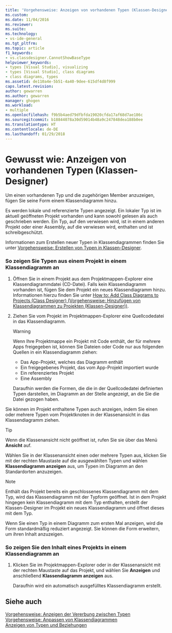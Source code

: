 ```yaml
---
title: 'Vorgehensweise: Anzeigen von vorhandenen Typen (Klassen-Designer) | Microsoft-Dokumentation'
ms.custom: 
ms.date: 11/04/2016
ms.reviewer: 
ms.suite: 
ms.technology:
- vs-ide-general
ms.tgt_pltfrm: 
ms.topic: article
f1_keywords:
- vs.classdesigner.CannotShowBaseType
helpviewer_keywords:
- types [Visual Studio], visualizing
- types [Visual Studio], class diagrams
- class diagrams, types
ms.assetid: de110a4e-5b51-4a40-9dee-615df4d8f999
caps.latest.revision: 
author: gewarren
ms.author: gewarren
manager: ghogen
ms.workload:
- multiple
ms.openlocfilehash: f9b5b4aed79dfbfda19020cfda17af68d7ae186c
ms.sourcegitcommit: b18844078a30d59014b48a9c247848dea188b0ee
ms.translationtype: HT
ms.contentlocale: de-DE
ms.lasthandoff: 01/29/2018
---
```

# <a name="how-to-view-existing-types-class-designer"></a>Gewusst wie: Anzeigen von vorhandenen Typen (Klassen-Designer)
Um einen vorhandenen Typ und die zugehörigen Member anzuzeigen, fügen Sie seine Form einem Klassendiagramm hinzu.  
  
Es werden lokale und referenzierte Typen angezeigt. Ein lokaler Typ ist im aktuell geöffneten Projekt vorhanden und kann sowohl gelesen als auch geschrieben werden. Ein Typ, auf den verwiesen wird, ist in einem anderen Projekt oder einer Assembly, auf die verwiesen wird, enthalten und ist schreibgeschützt.  
  
Informationen zum Erstellen neuer Typen in Klassendiagrammen finden Sie unter [Vorgehensweise: Erstellen von Typen in Klassen-Designer](how-to-create-types.md).  
  
### <a name="to-see-types-in-a-project-on-a-class-diagram"></a>So zeigen Sie Typen aus einem Projekt in einem Klassendiagramm an  
  
1.  Öffnen Sie in einem Projekt aus dem Projektmappen-Explorer eine Klassendiagrammdatei (CD-Datei). Falls kein Klassendiagramm vorhanden ist, fügen Sie dem Projekt ein neues Klassendiagramm hinzu. Informationen hierzu finden Sie unter [How to: Add Class Diagrams to Projects (Class Designer) (Vorgehensweise: Hinzufügen von Klassendiagrammen zu Projekten (Klassen-Designer))](how-to-add-class-diagrams-to-projects.md).  
  
2.  Ziehen Sie vom Projekt im Projektmappen-Explorer eine Quellcodedatei in das Klassendiagramm.  
  
    > [!WARNING]
    >  Wenn Ihre Projektmappe ein Projekt mit Code enthält, der für mehrere Apps freigegeben ist, können Sie Dateien oder Code nur aus folgenden Quellen in ein Klassendiagramm ziehen:  
    >   
    >  -   Das App-Projekt, welches das Diagramm enthält  
    > -   Ein freigegebenes Projekt, das vom App-Projekt importiert wurde  
    > -   Ein referenziertes Projekt  
    > -   Eine Assembly  
  
    Daraufhin werden die Formen, die die in der Quellcodedatei definierten Typen darstellen, im Diagramm an der Stelle angezeigt, an die Sie die Datei gezogen haben.  
  
Sie können im Projekt enthaltene Typen auch anzeigen, indem Sie einen oder mehrere Typen vom Projektknoten in der Klassenansicht in das Klassendiagramm ziehen.  
  
> [!TIP]
> Wenn die Klassenansicht nicht geöffnet ist, rufen Sie sie über das Menü **Ansicht** auf.
  
Wählen Sie in der Klassenansicht einen oder mehrere Typen aus, klicken Sie mit der rechten Maustaste auf die ausgewählten Typen und wählen **Klassendiagramm anzeigen** aus, um Typen im Diagramm an den Standardorten anzuzeigen.  
  
> [!NOTE]
>  Enthält das Projekt bereits ein geschlossenes Klassendiagramm mit dem Typ, wird das Klassendiagramm mit der Typform geöffnet. Ist in dem Projekt hingegen kein Klassendiagramm mit dem Typ enthalten, erstellt der Klassen-Designer im Projekt ein neues Klassendiagramm und öffnet dieses mit dem Typ.  
  
Wenn Sie einen Typ in einem Diagramm zum ersten Mal anzeigen, wird die Form standardmäßig reduziert angezeigt. Sie können die Form erweitern, um ihren Inhalt anzuzeigen.  
  
### <a name="to-display-the-contents-of-a-project-in-a-class-diagram"></a>So zeigen Sie den Inhalt eines Projekts in einem Klassendiagramm an  
  
1.  Klicken Sie im Projektmappen-Explorer oder in der Klassenansicht mit der rechten Maustaste auf das Projekt, und wählen Sie **Anzeigen** und anschließend **Klassendiagramm anzeigen** aus.  
  
     Daraufhin wird ein automatisch ausgefülltes Klassendiagramm erstellt.  
  
## <a name="see-also"></a>Siehe auch
[Vorgehensweise: Anzeigen der Vererbung zwischen Typen](how-to-view-inheritance-between-types.md)   
[Vorgehensweise: Anpassen von Klassendiagrammen](how-to-customize-class-diagrams.md)   
[Anzeigen von Typen und Beziehungen](viewing-types-and-relationships.md)